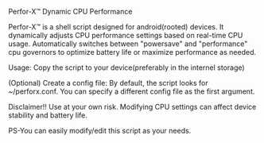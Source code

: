 Perfor-X™ Dynamic CPU Performance

Perfor-X™ is a shell script designed for android(rooted) devices. It dynamically adjusts CPU performance settings based on real-time CPU usage.
Automatically switches between "powersave" and "performance" cpu governors to optimize battery life or maximize performance as needed.

Usage:
Copy the script to your device(preferably in the internel storage)

(Optional) Create a config file:
By default, the script looks for ~/perforx.conf. You can specify a different config file as the first argument.


Disclaimer!!
Use at your own risk. Modifying CPU settings can affect device stability and battery life.

PS-You can easily modify/edit this script as your needs.

